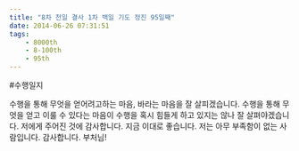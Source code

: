 ```yaml
---
title: "8차 천일 결사 1차 백일 기도 정진 95일째"
date: 2014-06-26 07:31:51
tags:
    - 8000th
    - 8-100th
    - 95th
---
```


#수행일지

수행을 통해 무엇을 얻어려고하는 마음, 바라는 마음을 잘 살피겠습니다. 수행을 통해 무엇을 얻고 이룰 수 있다는 마음이 수행을 혹시 힘들게 하고 있지는 않나 잘 살펴야겠습니다. 저에게 주어진 것에 감사합니다. 지금 이대로 좋습니다. 저는 아무 부족함이 없는 사람입니다. 감사합니다. 부처님!
